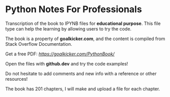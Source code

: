# Python Notes For Professionals
Transcription of the book to IPYNB files for **educational purpose**. This file type can help the learning by allowing users to try the code.

The book is a property of **goalkicker.com**, and the content is compiled from Stack Overflow Documentation. 

Get a free PDF: *https://goalkicker.com/PythonBook/*

Open the files with **github.dev** and try the code examples!

Do not hesitate to add comments and new info with a reference or other resources!

The book has 201 chapters, I will make and upload a file for each chapter.
